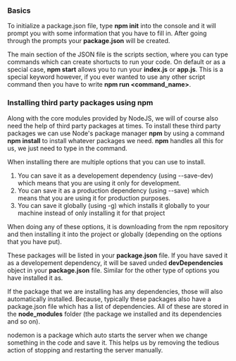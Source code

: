 ### Basics

To initialize a package.json file, type **npm init** into the console and it will prompt you with some information that you have to fill in. After going through the prompts your **package.json** will be created.

The main section of the JSON file is the scripts section, where you can type commands which can create shortucts to run your code. On default or as a special case, **npm start** allows you to run your **index.js** or **app.js**. This is a special keyword however, if you ever wanted to use any other script command then you have to write **npm run <command_name>**.

### Installing third party packages using npm

Along with the core modules provided by NodeJS, we will of course also need the help of third party packages at times. To install these third party packages we can use Node's package manager **npm** by using a command **npm install** to install whatever packages we need. **npm** handles all this for us, we just need to type in the command.

When installing there are multiple options that you can use to install.

1. You can save it as a developement dependency (using --save-dev) which means that you are using it only for development.
2. You can save it as a production dependency (using --save) which means that you are using it for production purposes.
3. You can save it globally (using -g) which installs it globally to your machine instead of only installing it for that project

When doing any of these options, it is downloading from the npm repository and then installing it into the project or globally (depending on the options that you have put).

These packages will be listed in your **package.json** file. If you have saved it as a developement dependency, it will be saved unded **devDependencies** object in your **package.json** file. Similar for the other type of options you have installed it as.

If the package that we are installing has any dependencies, those will also automatically installed. Because, typically these packages also have a package.json file which has a list of dependencies. All of these are stored in the **node_modules** folder (the package we installed and its dependencies and so on).

nodemon is a package which auto starts the server when we change something in the code and save it. This helps us by removing the tedious action of stopping and restarting the server manually.
